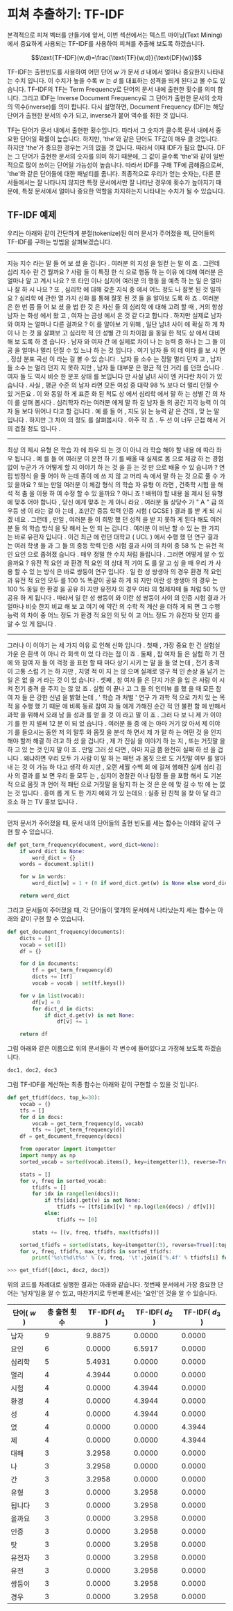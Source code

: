 # 피쳐 추출하기: TF-IDF

본격적으로 피쳐 벡터를 만들기에 앞서, 이번 섹션에서는 텍스트 마이닝(Text Mining)에서 중요하게 사용되는 TF-IDF를 사용하여 피쳐를 추출해 보도록 하겠습니다.

$$\text{TF-IDF}(w,d)=\frac{\text{TF}(w,d)}{\text{DF}(w)}$$

TF-IDF는 출현빈도를 사용하여 어떤 단어 $w$ 가 문서 $d$ 내에서 얼마나 중요한지 나타내는 수치 입니다. 이 수치가 높을 수록 $w$ 는 $d$ 를 대표하는 성격을 띄게 된다고 볼 수도 있습니다. TF-IDF의 TF는 Term Frequency로 단어의 문서 내에 출현한 횟수를 의미 합니다. 그리고 IDF는 Inverse Document Frequency로 그 단어가 출현한 문서의 숫자의 역수(inverse)를 의미 합니다. 다시 설명하면, Document Frequency (DF)는 해당 단어가 출현한 문서의 수가 되고, inverse가 붙어 역수를 취한 것 입니다.

TF는 단어가 문서 내에서 출현한 횟수입니다. 따라서 그 숫자가 클수록 문서 내에서 중요한 단어일 확률이 높습니다. 하지만, 'the'와 같은 단어도 TF값이 매우 클 것입니다. 하지만 'the'가 중요한 경우는 거의 없을 것 입니다. 따라서 이때 IDF가 필요 합니다. DF는 그 단어가 출현한 문서의 숫자를 의미 하기 때문에, 그 값이 클수록 'the'와 같이 일반적으로 많이 쓰이는 단어일 가능성이 높습니다. 따라서 IDF를 구해 TF에 곱해줌으로써, 'the'와 같은 단어들에 대한 패널티를 줍니다. 최종적으로 우리가 얻는 숫자는, 다른 문서들에서는 잘 나타나지 않지만 특정 문서에서만 잘 나타난 경우에 횟수가 높아지기 때문에, 특정 문서에서 얼마나 중요한 역할을 차지하는지 나타내는 수치가 될 수 있습니다.

## TF-IDF 예제

우리는 아래와 같이 간단하게 분절(tokenize)된 여러 문서가 주어졌을 때, 단어들의 TF-IDF를 구하는 방법을 살펴보겠습니다.

___
지능 지수 라는 말 들 어 보 셨 을 겁니다 . 여러분 의 지성 을 일컫 는 말 이 죠 . 그런데 심리 지수 란 건 뭘까요 ? 사람 들 이 특정 한 식 으로 행동 하 는 이유 에 대해 여러분 은 얼마나 알 고 계시 나요 ? 또 타인 이나 심지어 여러분 의 행동 을 예측 하 는 일 은 얼마나 잘 하 시 나요 ? 또 , 심리학 에 대해 갖춘 지식 중 에서 어느 정도 나 잘못 된 것 일까요 ? 심리학 에 관한 열 가지 신화 를 통해 잘못 된 것 들 을 알아보 도록 하 죠 . 여러분 은 한 번 쯤 들 어 보 셨 을 법 한 것 은 자신 들 의 심리학 에 대해 고려 할 때 , 거의 항상 남자 는 화성 에서 왔 고 , 여자 는 금성 에서 온 것 같 다고 합니다 . 하지만 실제로 남자 와 여자 는 얼마나 다른 걸까요 ? 이 를 알아보 기 위해 , 일단 남녀 사이 에 확실 하 게 차이 나 는 것 을 살펴보 고 심리학 적 인 성별 간 의 차이점 을 동일 한 척도 상 에서 대비 해 보 도록 하 겠 습니다 . 남자 와 여자 간 에 실제로 차이 나 는 능력 중 하나 는 그 들 이 공 을 얼마나 멀리 던질 수 있 느냐 하 는 것 입니다 . 여기 남자 들 의 데 이타 를 보 시 면 , 정상 분포 곡선 이 라는 걸 볼 수 있 습니다 . 남자 들 소수 는 정말 멀리 던지 고 , 남자 들 소수 는 멀리 던지 지 못하 지만 , 남자 들 대부분 은 평균 적 인 거리 를 던졌 습니다 . 여자 들 도 역시 비슷 한 분포 상태 를 보입니다 만 사실 남녀 사이 엔 커다란 차이 가 있 습니다 . 사실 , 평균 수준 의 남자 라면 모든 여성 중 대략 98 % 보다 더 멀리 던질 수 있 거든요 . 이 와 동일 하 게 표준 화 된 척도 상 에서 심리학 에서 말 하 는 성별 간 의 차이 를 살펴 봅시다 . 심리학자 라는 여러분 에게 말 하 길 남자 들 의 공간 지각 능력 이 여자 들 보다 뛰어나 다고 할 겁니다 . 예 를 들 어 , 지도 읽 는 능력 같 은 건데 , 맞 는 말 입니다 . 하지만 그 차이 의 정도 를 살펴봅시다 . 아주 작 죠 . 두 선 이 너무 근접 해서 거의 겹칠 정도 입니다 .
___
최상 의 제시 유형 은 학습 자 에 좌우 되 는 것 이 아니 라 학습 해야 할 내용 에 따라 좌우 됩니다 . 예 를 들 어 여러분 이 운전 하 기 를 배울 때 실제로 몸 으로 체감 하 는 경험 없이 누군가 가 어떻게 할 지 이야기 하 는 것 을 듣 는 것 만 으로 배울 수 있 습니까 ? 연립 방정식 을 풀 어야 하 는데 종이 에 쓰 지 않 고 머리 속 에서 말 하 는 것 으로 풀 수 가 있 을까요 ? 또는 만일 여러분 이 체감 형식 의 학습 자 유형 이 라면 , 건축학 시험 을 해석 적 춤 을 이용 하 여 수정 할 수 있 을까요 ? 아니 죠 ! 배워야 할 내용 을 제시 된 유형 에 맞추 어야 합니다 , 당신 에게 맞추 는 게 아니 라요 . 여러분 들 상당수 가 " A " 급 의 우등 생 이 라는 걸 아 는데 , 조만간 중등 학력 인증 시험 ( GCSE ) 결과 를 받 게 되 시 겠 네요 . 그런데 , 만일 , 여러분 들 이 희망 했 던 성적 을 받 지 못하 게 된다 해도 여러분 들 의 학습 방식 을 탓 해서 는 안 되 는 겁니다 . 여러분 이 비난 할 수 있 는 한 가지 는 바로 유전자 입니다 . 이건 최근 에 런던 대학교 ( UCL ) 에서 수행 했 던 연구 결과 는 여러 학생 들 과 그 들 의 중등 학력 인증 시험 결과 사이 의 차이 중 58 % 는 유전 적 인 요인 으로 좁혀졌 습니다 . 매우 정밀 한 수치 처럼 들립니다 . 그러면 어떻게 알 수 있 을까요 ? 유전 적 요인 과 환경 적 요인 의 상대 적 기여 도 를 알 고 싶 을 때 우리 가 사용 할 수 있 는 방식 은 바로 쌍둥이 연구 입니다 . 일 란 성 쌍생아 의 경우 환경 적 요인 과 유전 적 요인 모두 를 100 % 똑같이 공유 하 게 되 지만 이란 성 쌍생아 의 경우 는 100 % 동일 한 환경 을 공유 하 지만 유전자 의 경우 여타 의 형제자매 들 처럼 50 % 만 공유 하 게 됩니다 . 따라서 일 란 성 쌍둥이 와 이란 성 쌍둥이 사이 의 인증 시험 결과 가 얼마나 비슷 한지 비교 해 보 고 여기 에 약간 의 수학 적 계산 을 더하 게 되 면 그 수행 능력 의 차이 중 어느 정도 가 환경 적 요인 의 탓 이 고 어느 정도 가 유전자 탓 인지 를 알 수 있 게 됩니다 .
___
그러나 이 이야기 는 세 가지 이유 로 인해 신화 입니다 . 첫째 , 가장 중요 한 건 실험실 가운 은 흰색 이 아니 라 회색 이 었 다 라는 점 이 죠 . 둘째 , 참 여자 들 은 실험 하 기 전 에 와 참여 자 들 이 걱정 을 표현 할 때 마다 상기 시키 는 말 을 들 었 는데 , 전기 충격 이 고통 스럽 기 는 하 지만 , 치명 적 이 지 는 않 으며 실제로 영구 적 인 손상 을 남기 는 일 은 없 을 거 라는 것 이 었 습니다 . 셋째 , 참 여자 들 은 단지 가운 을 입 은 사람 이 시켜 전기 충격 을 주지 는 않 았 죠 . 실험 이 끝나 고 그 들 의 인터뷰 를 했 을 때 모든 참여 자 들 은 강한 신념 을 밝혔 는데 , ' 학습 과 처벌 ' 연구 가 과학 적 으로 가치 있 는 목적 을 수행 했 기 때문 에 비록 동료 참여 자 들 에게 가해진 순간 적 인 불편 함 에 반해서 과학 을 위해서 오래 남 을 성과 를 얻 을 것 이 라고 말 이 죠 . 그러 다 보 니 제 가 이야기 를 한 지 벌써 12 분 이 되 었 습니다 . 여러분 들 중 에 는 아마 거기 앉 아서 제 이야기 를 들으시는 동안 저 의 말투 와 몸짓 을 분석 하 면서 제 가 말 하 는 어떤 것 을 인지 해야 할까 해결 하 려고 하 셨 을 겁니다 , 제 가 진실 을 이야기 하 는 지 , 또는 거짓말 을 하 고 있 는 것 인지 말 이 죠 . 만일 그러 셨 다면 , 아마 지금 쯤 완전히 실패 하 셨 을 겁니다 . 왜냐하면 우리 모두 가 사람 이 말 하 는 패턴 과 몸짓 으로 도 거짓말 여부 를 알아내 는 것 이 가능 하 다고 생각 하 지만 , 오랜 세월 수백 회 에 걸쳐 행해진 실제 심리 검사 의 결과 를 보 면 우리 들 모두 는 , 심지어 경찰관 이나 탐정 들 을 포함 해서 도 기본 적 으로 몸짓 과 언어 적 패턴 으로 거짓말 을 탐지 하 는 것 은 운 에 맞 길 수 밖 에 는 없 는 것 입니다 . 흥미 롭 게 도 한 가지 예외 가 있 는데요 : 실종 된 친척 을 찾 아 달 라고 호소 하 는 TV 홍보 입니다 .
___

먼저 문서가 주어졌을 때, 문서 내의 단어들의 출현 빈도를 세는 함수는 아래와 같이 구현 할 수 있습니다.

```python
def get_term_frequency(document, word_dict=None):
    if word_dict is None:
        word_dict = {}
    words = document.split()

    for w in words:
        word_dict[w] = 1 + (0 if word_dict.get(w) is None else word_dict[w])

    return word_dict
```

그리고 문서들이 주어졌을 때, 각 단어들이 몇개의 문서에서 나타났는지 세는 함수는 아래와 같이 구현 할 수 있습니다.

```python
def get_document_frequency(documents):
    dicts = []
    vocab = set([])
    df = {}

    for d in documents:
        tf = get_term_frequency(d)
        dicts += [tf]
        vocab = vocab | set(tf.keys())

    for v in list(vocab):
        df[v] = 0
        for dict_d in dicts:
            if dict_d.get(v) is not None:
                df[v] += 1

    return df
```

그럼 아래와 같은 이름으로 위의 문서들이 각 변수에 들어있다고 가정해 보도록 하겠습니다.

```python
doc1, doc2, doc3 
```

그럼 TF-IDF를 계산하는 최종 함수는 아래와 같이 구현할 수 있을 것 입니다.

```python
def get_tfidf(docs, top_k=30):
    vocab = {}
    tfs = []
    for d in docs:
        vocab = get_term_frequency(d, vocab)
        tfs += [get_term_frequency(d)]
    df = get_document_frequency(docs)

    from operator import itemgetter
    import numpy as np
    sorted_vocab = sorted(vocab.items(), key=itemgetter(1), reverse=True)

    stats = []
    for v, freq in sorted_vocab:
        tfidfs = []
        for idx in range(len(docs)):
            if tfs[idx].get(v) is not None:
                tfidfs += [tfs[idx][v] * np.log(len(docs) / df[v])]
            else:
                tfidfs += [0]

        stats += [(v, freq, tfidfs, max(tfidfs))]

    sorted_tfidfs = sorted(stats, key=itemgetter(3), reverse=True)[:top_k]
    for v, freq, tfidfs, max_tfidfs in sorted_tfidfs:
        print('%s\t%d\t%s' % (v, freq, '\t'.join(['%.4f' % tfidfs[i] for i in range(len(docs))])))
```

```python
>>> get_tfidf([doc1, doc2, doc3])
```

위의 코드를 차례대로 실행한 결과는 아래와 같습니다. 첫번째 문서에서 가장 중요한 단어는 '남자'임을 알 수 있고, 마찬가지로 두번째 문서는 '요인'인 것을 알 수 있습니다.

|단어( $w$ )|총 출현 횟수|TF-IDF( $d_1$ )|TF-IDF( $d_2$ )|TF-IDF( $d_3$ )|
|-|-|-|-|-|
|남자|9|9.8875|0.0000|0.0000|
|요인|6|0.0000|6.5917|0.0000|
|심리학|5|5.4931|0.0000|0.0000|
|멀리|4|4.3944|0.0000|0.0000|
|시험|4|0.0000|4.3944|0.0000|
|환경|4|0.0000|4.3944|0.0000|
|성|4|0.0000|4.3944|0.0000|
|었|4|0.0000|0.0000|4.3944|
|제|4|0.0000|0.0000|4.3944|
|대해|3|3.2958|0.0000|0.0000|
|나|3|3.2958|0.0000|0.0000|
|간|3|3.2958|0.0000|0.0000|
|유형|3|0.0000|3.2958|0.0000|
|됩니다|3|0.0000|3.2958|0.0000|
|을까요|3|0.0000|3.2958|0.0000|
|인증|3|0.0000|3.2958|0.0000|
|탓|3|0.0000|3.2958|0.0000|
|유전자|3|0.0000|3.2958|0.0000|
|유전|3|0.0000|3.2958|0.0000|
|쌍둥이|3|0.0000|3.2958|0.0000|
|경우|3|0.0000|3.2958|0.0000|
